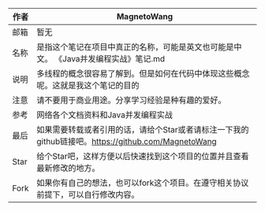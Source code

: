 | 作者 | MagnetoWang                                                  |
| ---- | ------------------------------------------------------------ |
| 邮箱 | 暂无                                                         |
| 名称 | 是指这个笔记在项目中真正的名称，可能是英文也可能是中文。  《Java并发编程实战》笔记.md |
| 说明 | 多线程的概念很容易了解到。但是如何在代码中体现这些概念呢。这就是我这个笔记的目的 |
| 注意 | 请不要用于商业用途。分享学习经验是种有趣的爱好。             |
| 参考 | 网络各个文档资料和Java并发编程实战                           |
| 最后 | 如果需要转载或者引用的话，请给个Star或者请标注一下我的github链接吧。https://github.com/MagnetoWang |
| Star | 给个Star吧，这样方便以后快速找到这个项目的位置并且查看最新修改的地方。 |
| Fork | 如果你有自己的想法，也可以fork这个项目。在遵守相关协议前提下，可以自行修改内容。 |



